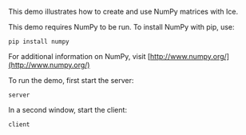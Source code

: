 This demo illustrates how to create and use NumPy matrices with Ice.

This demo requires NumPy to be run. To install NumPy with pip, use:

    pip install numpy

For additional information on NumPy, visit [http://www.numpy.org/](http://www.numpy.org/)

To run the demo, first start the server:

    server

In a second window, start the client:

    client
